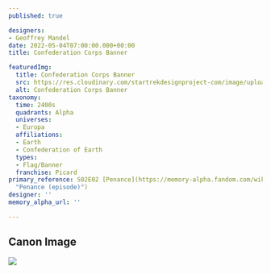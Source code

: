 ```yaml
---
published: true

designers:
- Geoffrey Mandel
date: 2022-05-04T07:00:00.000+00:00
title: Confederation Corps Banner

featuredImg:
  title: Confederation Corps Banner
  src: https://res.cloudinary.com/startrekdesignproject-com/image/upload/v1651693642/Confederation-Corps-Banner-A.png
  alt: Confederation Corps Banner
taxonomy:
  time: 2400s
  quadrants: Alpha
  universes:
  - Europa
  affiliations:
  - Earth
  - Confederation of Earth
  types:
  - Flag/Banner
  franchise: Picard
primary_reference: S02E02 [Penance](https://memory-alpha.fandom.com/wiki/Penance_(episode)
  "Penance (episode)")
designer: ''
memory_alpha_url: ''

---
```

## Canon Image

![](https://res.cloudinary.com/startrekdesignproject-com/image/upload/v1651693643/Confederation-Corps-and-Banner_PIC-2x2.jpg)
